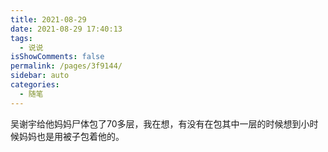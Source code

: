 ```yaml
---
title: 2021-08-29
date: 2021-08-29 17:40:13
tags: 
  - 说说
isShowComments: false
permalink: /pages/3f9144/
sidebar: auto
categories: 
  - 随笔
---
```

吴谢宇给他妈妈尸体包了70多层，我在想，有没有在包其中一层的时候想到小时候妈妈也是用被子包着他的。